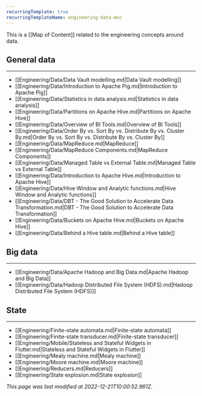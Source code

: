 ```yaml
---
recurringTemplate: true
recurringTemplateName: engineering-data-moc
---
```


This is a [[Map of Content]] related to the engineering concepts around data.

## General data
---
- [[Engineering/Data/Data Vault modelling.md|Data Vault modelling]]
- [[Engineering/Data/Introduction to Apache Pig.md|Introduction to Apache Pig]]
- [[Engineering/Data/Statistics in data analysis.md|Statistics in data analysis]]
- [[Engineering/Data/Partitions on Apache Hive.md|Partitions on Apache Hive]]
- [[Engineering/Data/Overview of BI Tools.md|Overview of BI Tools]]
- [[Engineering/Data/Order By vs. Sort By vs. Distribute By vs. Cluster By.md|Order By vs. Sort By vs. Distribute By vs. Cluster By]]
- [[Engineering/Data/MapReduce.md|MapReduce]]
- [[Engineering/Data/MapReduce Components.md|MapReduce Components]]
- [[Engineering/Data/Managed Table vs External Table.md|Managed Table vs External Table]]
- [[Engineering/Data/Introduction to Apache Hive.md|Introduction to Apache Hive]]
- [[Engineering/Data/Hive Window and Analytic functions.md|Hive Window and Analytic functions]]
- [[Engineering/Data/DBT - The Good Solution to Accelerate Data Transformation.md|DBT - The Good Solution to Accelerate Data Transformation]]
- [[Engineering/Data/Buckets on Apache Hive.md|Buckets on Apache Hive]]
- [[Engineering/Data/Behind a Hive table.md|Behind a Hive table]]

## Big data
---
- [[Engineering/Data/Apache Hadoop and Big Data.md|Apache Hadoop and Big Data]]
- [[Engineering/Data/Hadoop Distributed File System (HDFS).md|Hadoop Distributed File System (HDFS)]]

## State
---
- [[Engineering/Finite-state automata.md|Finite-state automata]]
- [[Engineering/Finite-state transducer.md|Finite-state transducer]]
- [[Engineering/Mobile/Stateless and Stateful Widgets in Flutter.md|Stateless and Stateful Widgets in Flutter]]
- [[Engineering/Mealy machine.md|Mealy machine]]
- [[Engineering/Moore machine.md|Moore machine]]
- [[Engineering/Reducers.md|Reducers]]
- [[Engineering/State explosion.md|State explosion]]


*This page was last modified at 2022-12-21T10:00:52.961Z*.

